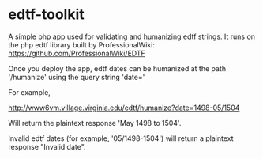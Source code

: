 # edtf-toolkit
A simple php app used for validating and humanizing edtf strings. It runs on the php edtf library built by ProfessionalWiki:  https://github.com/ProfessionalWiki/EDTF

Once you deploy the app, edtf dates can be humanized at the path '/humanize' using the query string 'date='

For example,

http://www6vm.village.virginia.edu/edtf/humanize?date=1498-05/1504

Will return the plaintext response 'May 1498 to 1504'.

Invalid edtf dates (for example, '05/1498-1504') will return a plaintext response "Invalid date".
